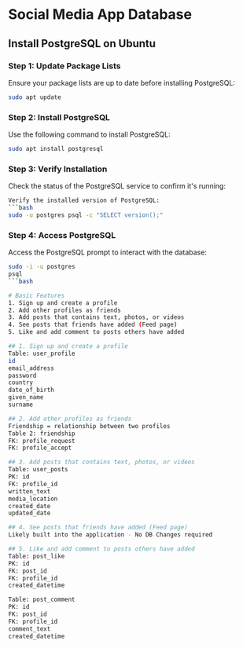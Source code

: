 # Social Media App Database

## Install PostgreSQL on Ubuntu

### Step 1: Update Package Lists

Ensure your package lists are up to date before installing PostgreSQL:

```bash
sudo apt update
```
### Step 2: Install PostgreSQL
Use the following command to install PostgreSQL:
```bash
sudo apt install postgresql
```
### Step 3: Verify Installation
Check the status of the PostgreSQL service to confirm it's running:
```bash
Verify the installed version of PostgreSQL:
```bash
sudo -u postgres psql -c "SELECT version();"
```
### Step 4: Access PostgreSQL
Access the PostgreSQL prompt to interact with the database:
```bash
sudo -i -u postgres
psql
```bash

# Basic Features
1. Sign up and create a profile
2. Add other profiles as friends
3. Add posts that contains text, photos, or videos
4. See posts that friends have added (Feed page)
5. Like and add comment to posts others have added

## 1. Sign up and create a profile
Table: user_profile
id
email_address
password
country
date_of_birth
given_name
surname

## 2. Add other profiles as friends
Friendship = relationship between two profiles
Table 2: friendship
FK: profile_request
FK: profile_accept

## 3. Add posts that contains text, photos, or videos
Table: user_posts
PK: id
FK: profile_id
written_text
media_location
created_date
updated_date

## 4. See posts that friends have added (Feed page)
Likely built into the application - No DB Changes required

## 5. Like and add comment to posts others have added
Table: post_like
PK: id
FK: post_id
FK: profile_id
created_datetime

Table: post_comment
PK: id
FK: post_id
FK: profile_id
comment_text
created_datetime

 